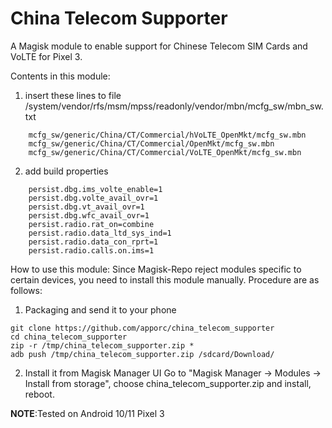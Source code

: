 # China Telecom Supporter

A Magisk module to enable support for Chinese Telecom SIM Cards and VoLTE for Pixel 3.

Contents in this module:

1. insert these lines to file
   /system/vendor/rfs/msm/mpss/readonly/vendor/mbn/mcfg_sw/mbn_sw.txt

```
    mcfg_sw/generic/China/CT/Commercial/hVoLTE_OpenMkt/mcfg_sw.mbn
    mcfg_sw/generic/China/CT/Commercial/OpenMkt/mcfg_sw.mbn
    mcfg_sw/generic/China/CT/Commercial/VoLTE_OpenMkt/mcfg_sw.mbn
```

2. add build properties

```
    persist.dbg.ims_volte_enable=1
    persist.dbg.volte_avail_ovr=1
    persist.dbg.vt_avail_ovr=1
    persist.dbg.wfc_avail_ovr=1
    persist.radio.rat_on=combine
    persist.radio.data_ltd_sys_ind=1
    persist.radio.data_con_rprt=1
    persist.radio.calls.on.ims=1
```

How to use this module:
Since Magisk-Repo reject modules specific to certain devices, you need to
install this module manually. Procedure are as follows:

1. Packaging and send it to your phone

```
git clone https://github.com/apporc/china_telecom_supporter
cd china_telecom_supporter
zip -r /tmp/china_telecom_supporter.zip *
adb push /tmp/china_telecom_supporter.zip /sdcard/Download/
```

2. Install it from Magisk Manager UI
   Go to "Magisk Manager -> Modules -> Install from storage",
   choose china_telecom_supporter.zip and install, reboot.

**NOTE**:Tested on Android 10/11 Pixel 3
